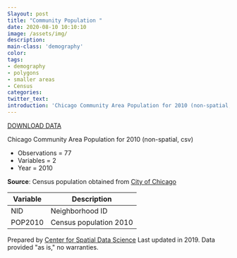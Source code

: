 ```yaml
---
Slayout: post
title: "Community Population "
date: 2020-08-10 10:10:10
image: /assets/img/
description:
main-class: 'demography'
color:
tags:
- demography
- polygons
- smaller areas
- Census
categories:
twitter_text:
introduction: 'Chicago Community Area Population for 2010 (non-spatial, csv)'
---
```

<script>
$('#map').hide();
</script>

[DOWNLOAD DATA](../data/Community_Pop.zip)


Chicago Community Area Population for 2010 (non-spatial, csv)

* Observations = 77
* Variables = 2
* Year = 2010


**Source**: Census population obtained from [City of Chicago](https://www.chicago.gov/city/en/depts/dcd/supp_info/community_area_2000and2010censuspopulationcomparisons.html)

|**Variable**|**Description**|
|---|---|
|NID |Neighborhood ID|
|POP2010 |Census population 2010|

Prepared by [Center for Spatial Data Science](https://spatial.uchicago.edu/) Last updated in 2019. Data provided "as is," no warranties.
